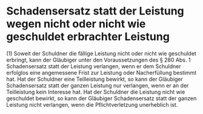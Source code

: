 # Schadensersatz statt der Leistung wegen nicht oder nicht wie geschuldet erbrachter Leistung

(1) Soweit der Schuldner die fällige Leistung nicht oder nicht wie geschuldet erbringt, kann der Gläubiger unter den Voraussetzungen des § 280 Abs. 1 Schadensersatz statt der Leistung verlangen, wenn er dem Schuldner erfolglos eine angemessene Frist zur Leistung oder Nacherfüllung bestimmt hat. Hat der Schuldner eine Teilleistung bewirkt, so kann der Gläubiger Schadensersatz statt der ganzen Leistung nur verlangen, wenn er an der Teilleistung kein Interesse hat. Hat der Schuldner die Leistung nicht wie geschuldet bewirkt, so kann der Gläubiger Schadensersatz statt der ganzen Leistung nicht verlangen, wenn die Pflichtverletzung unerheblich ist.